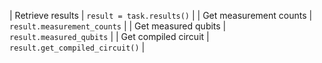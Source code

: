 | Retrieve results | `result = task.results()` |
| Get measurement counts | `result.measurement_counts` |
| Get measured qubits | `result.measured_qubits` |
| Get compiled circuit | `result.get_compiled_circuit()` |
